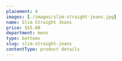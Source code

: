 ```yaml
---
placement: 4
images: [./images/slim-straight-jeans.jpg]
name: Slim Straight Jeans
price: $55.00
department: mens
type: bottoms
slug: slim-straight-jeans
contentType: product details
---
```

